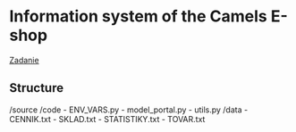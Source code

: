 # Information system of the Camels E-shop

[Zadanie](zadanie.pdf)


## Structure

/source
  /code
    - ENV_VARS.py
    - model_portal.py
    - utils.py
  /data
    - CENNIK.txt
    - SKLAD.txt
    - STATISTIKY.txt
    - TOVAR.txt


